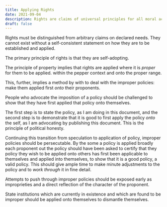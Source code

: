 ```yaml
---
title: Applying Rights
date: 2021-09-04
description: Rights are claims of universal principles for all moral actors and the foundation of all policy. 
draft: false
---
```

 
 Rights must be distinguished from arbitrary claims on declared needs. They cannot exist without a self-consistent statement on how they are to be established and applied.
 
 The primary principle of rights is that they are self-adopting.
 
 The principle of property implies that rights are applied where it is _proper_ for them to be applied. within the pepper context and onto the proper range.
 
 This, further, implies a method by with to deal with the improper policies: make them applied first _onto_ their proponents.
 
 People who advocate the imposition of a policy should be challenged to show that they have first applied that policy onto themselves.
 
 The first step is to state the policy, as I am doing in this document, and the second step is to demonstrate that it is good to first apply the policy _onto_ the self, as I am advocating by publishing this document. This is the principle of political honesty.
 
 Continuing this transition from speculation to application of policy, improper policies should be persecutable. By the some a policy is applied broadly each proponent out the policy should have been asked to certify that they policy they wish to be applied onto others has first been applicable to themselves and applied into themselves, to show that it is a good policy, a valid policy. This should give ample time to make minute adjustments to the policy and to _work through_ it in fine detail.
 
 Attempts to push through improper policies should be exposed early as improprieties and a direct reflection of the character of the proponent.
 
 State institutions which are currently in existence and which are found to be improper should be applied onto themselves to dismantle themselves.
 
 